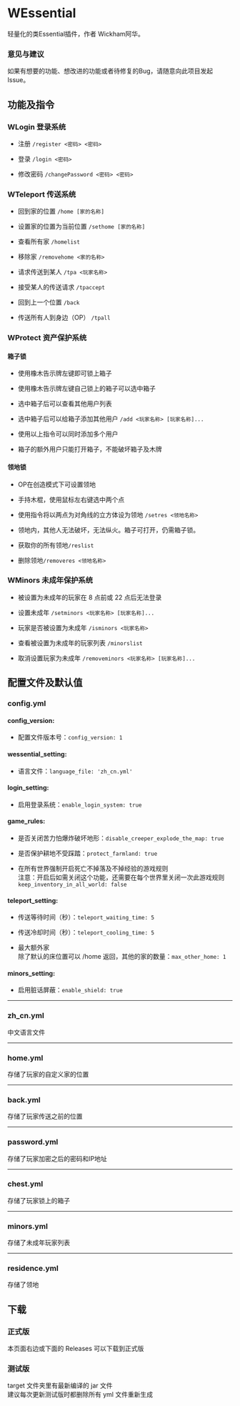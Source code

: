 # WEssential

轻量化的类Essential插件，作者 Wickham阿华。

### 意见与建议

如果有想要的功能、想改进的功能或者待修复的Bug，请随意向此项目发起Issue。

## 功能及指令

### WLogin 登录系统

* 注册
  ```/register <密码> <密码>```

* 登录
  ```/login <密码>```

* 修改密码
  ```/changePassword <密码> <密码>```

### WTeleport 传送系统

* 回到家的位置
  ```/home [家的名称]```

* 设置家的位置为当前位置
  ```/sethome [家的名称]```

* 查看所有家
  ```/homelist```

* 移除家
  ```/removehome <家的名称>```

* 请求传送到某人
  ```/tpa <玩家名称>```

* 接受某人的传送请求
  ```/tpaccept```

* 回到上一个位置
  ```/back```

* 传送所有人到身边（OP）
  ```/tpall```

### WProtect 资产保护系统

#### 箱子锁

* 使用橡木告示牌左键即可锁上箱子
* 使用橡木告示牌左键自己锁上的箱子可以选中箱子
* 选中箱子后可以查看其他用户列表
* 选中箱子后可以给箱子添加其他用户
  ```/add <玩家名称> [玩家名称]...```

* 使用以上指令可以同时添加多个用户
* 箱子的额外用户只能打开箱子，不能破坏箱子及木牌

#### 领地锁

* OP在创造模式下可设置领地
* 手持木棍，使用鼠标左右键选中两个点
* 使用指令将以两点为对角线的立方体设为领地
  ```/setres <领地名称>```

* 领地内，其他人无法破坏，无法纵火。箱子可打开，仍需箱子锁。
* 获取你的所有领地```/reslist```
* 删除领地```/removeres <领地名称>```

### WMinors 未成年保护系统

* 被设置为未成年的玩家在 8 点前或 22 点后无法登录

* 设置未成年
  ```/setminors <玩家名称> [玩家名称]...```

* 玩家是否被设置为未成年
  ```/isminors <玩家名称>```

* 查看被设置为未成年的玩家列表
  ```/minorslist```

* 取消设置玩家为未成年
  ```/removeminors <玩家名称> [玩家名称]...```

## 配置文件及默认值

### config.yml

#### config_version:

* 配置文件版本号：```config_version: 1```

#### wessential_setting:

* 语言文件：```language_file: 'zh_cn.yml'```

#### login_setting:

* 启用登录系统：```enable_login_system: true```

#### game_rules:

* 是否关闭苦力怕爆炸破坏地形：```disable_creeper_explode_the_map: true```

* 是否保护耕地不受踩踏：```protect_farmland: true```

* 在所有世界强制开启死亡不掉落及不掉经验的游戏规则   
  注意：开启后如需关闭这个功能，还需要在每个世界里关闭一次此游戏规则  
  ```keep_inventory_in_all_world: false```

#### teleport_setting:

* 传送等待时间（秒）：```teleport_waiting_time: 5```

* 传送冷却时间（秒）：```teleport_cooling_time: 5```

* 最大额外家  
  除了默认的床位置可以 /home 返回，其他的家的数量：```max_other_home: 1```

#### minors_setting:

* 启用脏话屏蔽：```enable_shield: true```

***

### zh_cn.yml

中文语言文件
***

### home.yml

存储了玩家的自定义家的位置

***

### back.yml

存储了玩家传送之前的位置

***

### password.yml

存储了玩家加密之后的密码和IP地址

***

### chest.yml

存储了玩家锁上的箱子

***

### minors.yml

存储了未成年玩家列表

***

### residence.yml

存储了领地

## 下载

### 正式版

本页面右边或下面的 Releases 可以下载到正式版

### 测试版

target 文件夹里有最新编译的 jar 文件  
建议每次更新测试版时都删除所有 yml 文件重新生成